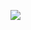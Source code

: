 ![](https://media.discordapp.net/attachments/1163937321763221678/1261095052567122052/VS--Ep8-DemonSlayerKimetsunoYaibaHashiraTrainingArc-3016.png?ex=6691b5ca&is=6690644a&hm=3fdebaea1703006c7a4d556cac045ed3aaaa0ac5d11c4f34b019bdbb3a4c6ef1&=&format=webp&quality=lossless&width=1061&height=597)
